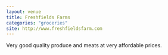```yaml
---
layout: venue
title: Freshfields Farms
categories: "groceries"
site: http://www.freshfieldsfarm.com
---
```


Very good quality produce and meats at very affordable prices.
